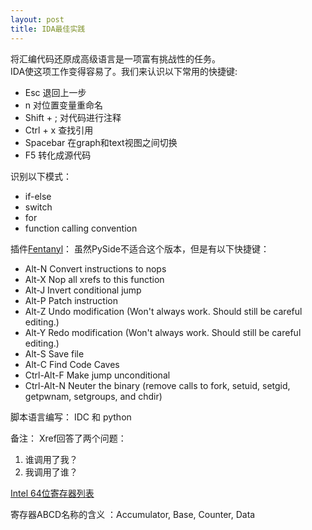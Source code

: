 ```yaml
---
layout: post
title: IDA最佳实践
---
```

将汇编代码还原成高级语言是一项富有挑战性的任务。   
IDA使这项工作变得容易了。我们来认识以下常用的快捷键:
- Esc 退回上一步
- n 对位置变量重命名
- Shift + ; 对代码进行注释
- Ctrl + x 查找引用
- Spacebar 在graph和text视图之间切换
- F5 转化成源代码

识别以下模式：
- if-else
- switch
- for
- function calling convention

插件[Fentanyl](https://github.com/osirislab/Fentanyl)：
虽然PySide不适合这个版本，但是有以下快捷键：
- Alt-N Convert instructions to nops
- Alt-X Nop all xrefs to this function
- Alt-J Invert conditional jump
- Alt-P Patch instruction
- Alt-Z Undo modification (Won't always work. Should still be careful editing.)
- Alt-Y Redo modification (Won't always work. Should still be careful editing.)
- Alt-S Save file
- Alt-C Find Code Caves
- Ctrl-Alt-F Make jump unconditional
- Ctrl-Alt-N Neuter the binary (remove calls to fork, setuid, setgid, getpwnam, setgroups, and chdir)



脚本语言编写：
IDC 和 python




备注：
Xref回答了两个问题：
1. 谁调用了我？
2. 我调用了谁？

[Intel 64位寄存器列表](https://cs.brown.edu/courses/cs033/docs/guides/x64_cheatsheet.pdf)

寄存器ABCD名称的含义 ：Accumulator, Base, Counter, Data
